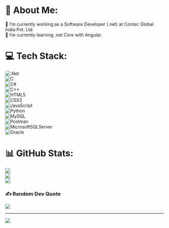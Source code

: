 # 💫 About Me:
🔭 I’m currently working as a Software Developer (.net) at Contec Global India Pvt. Ltd.<br>
🌱 I’m currently learning .net Core with Angular.<br>


# 💻 Tech Stack:
![.Net](https://img.shields.io/badge/.NET-5C2D91?style=flat&logo=.net&logoColor=white) <br>![C](https://img.shields.io/badge/c-%2300599C.svg?style=flat&logo=c&logoColor=white) <br>![C#](https://img.shields.io/badge/c%23-%23239120.svg?style=flat&logo=csharp&logoColor=white) <br>![C++](https://img.shields.io/badge/c++-%2300599C.svg?style=flat&logo=c%2B%2B&logoColor=white) <br>![HTML5](https://img.shields.io/badge/html5-%23E34F26.svg?style=flat&logo=html5&logoColor=white) <br>![CSS3](https://img.shields.io/badge/css3-%231572B6.svg?style=flat&logo=css3&logoColor=white) <br>![JavaScript](https://img.shields.io/badge/javascript-%23323330.svg?style=flat&logo=javascript&logoColor=%23F7DF1E) <br>![Python](https://img.shields.io/badge/python-3670A0?style=flat&logo=python&logoColor=ffdd54) <br>![MySQL](https://img.shields.io/badge/mysql-%2300000f.svg?style=flat&logo=mysql&logoColor=white) <br>![Postman](https://img.shields.io/badge/Postman-FF6C37?style=flat&logo=postman&logoColor=white) <br>![MicrosoftSQLServer](https://img.shields.io/badge/Microsoft%20SQL%20Server-CC2927?style=flat&logo=microsoft%20sql%20server&logoColor=white) <br>![Oracle](https://img.shields.io/badge/Oracle-F80000?style=flat&logo=oracle&logoColor=white)
# 📊 GitHub Stats:
![](https://github-readme-stats.vercel.app/api?username=ContecGlobal-Aditya&theme=nightowl&hide_border=false&include_all_commits=true&count_private=true)<br/>
![](https://github-readme-streak-stats.herokuapp.com/?user=ContecGlobal-Aditya&theme=nightowl&hide_border=false)<br/>
![](https://github-readme-stats.vercel.app/api/top-langs/?username=ContecGlobal-Aditya&theme=nightowl&hide_border=false&include_all_commits=true&count_private=true&layout=compact)

### ✍️ Random Dev Quote
![](https://quotes-github-readme.vercel.app/api?type=vetical&theme=gruvbox)

---
[![](https://visitcount.itsvg.in/api?id=ContecGlobal-Aditya&icon=5&color=3)](https://visitcount.itsvg.in)
